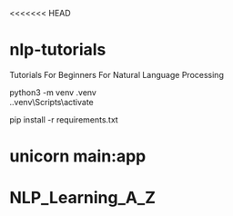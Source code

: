 <<<<<<< HEAD
# nlp-tutorials
Tutorials For Beginners For Natural Language Processing


python3 -m venv .venv   
.\.venv\Scripts\activate

pip install -r requirements.txt

unicorn main:app 
=======
# NLP_Learning_A_Z
